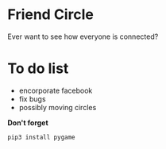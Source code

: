# Friend Circle

Ever want to see how everyone is connected?

# To do list
* encorporate facebook
* fix bugs
* possibly moving circles

**Don't forget**

`pip3 install pygame`